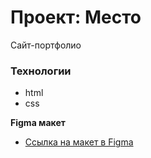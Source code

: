 # Проект: Место
Сайт-портфолио

### Технологии

* html
* css

**Figma макет**

* [Ссылка на макет в Figma](https://www.figma.com/file/2cn9N9jSkmxD84oJik7xL7/JavaScript.-Sprint-4?node-id=0%3A1)

